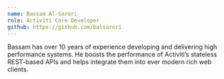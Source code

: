 ```yaml
--- 
name: Bassam Al-Sarori
role: Activiti Core Developer
github: https://github.com/balsarori
---
```


Bassam has over 10 years of experience developing and delivering high performance systems. He boosts the performance of Activiti’s stateless REST-based APIs and helps integrate them into ever modern rich web clients.
